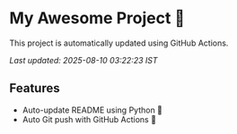 # My Awesome Project 🚀

This project is automatically updated using GitHub Actions.

_Last updated: 2025-08-10 03:22:23 IST_

## Features
- Auto-update README using Python 🐍
- Auto Git push with GitHub Actions 🤖
